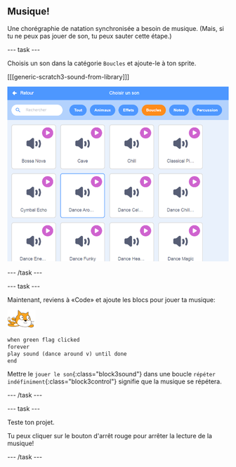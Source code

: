 ## Musique!

Une chorégraphie de natation synchronisée a besoin de musique. (Mais, si tu ne peux pas jouer de son, tu peux sauter cette étape.)

--- task ---

Choisis un son dans la catégorie `Boucles` et ajoute-le à ton sprite.

[[[generic-scratch3-sound-from-library]]]

![danser autour du son sélectionné dans la bibliothèque de sons](images/swim-dance.png)

--- /task ---

--- task ---

Maintenant, reviens à «Code» et ajoute les blocs pour jouer ta musique:

![sprite nageur](images/swimmer-sprite.png)

```blocks3
when green flag clicked
forever
play sound (dance around v) until done
end
```

Mettre le `jouer le son`{:class="block3sound"} dans une boucle `répéter indéfiniment`{:class="block3control"} signifie que la musique se répétera.

--- /task ---

--- task ---

Teste ton projet.

Tu peux cliquer sur le bouton d'arrêt rouge pour arrêter la lecture de la musique!

--- /task ---

